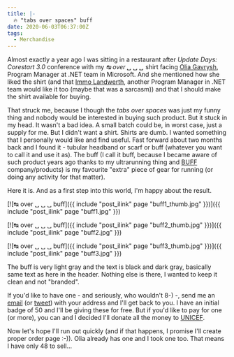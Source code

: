 ```yaml
---
title: |-
  🔥 "tabs over spaces" buff
date: 2020-06-03T06:37:00Z
tags:
  - Merchandise
---
```

Almost exactly a year ago I was sitting in a restaurant after _Update Days: Corestart 3.0_ conference with my _↹ over ␣ ␣ ␣_ shirt facing [Olia Gavrysh][4], Program Manager at .NET team in Microsoft. And she mentioned how she liked the shirt (and that [Immo Landwerth][5], another Program Manager in .NET team would like it too (maybe that was a sarcasm)) and that I should make the shirt available for buying. 

<!-- excerpt -->

That struck me, because I though the _tabs over spaces_ was just my funny thing and nobody would be interested in buying such product. But it stuck in my head. It wasn't a bad idea. A small batch could be, in worst case, just a supply for me. But I didn't want a shirt. Shirts are dumb. I wanted something that I personally would like and find useful. Fast forward about two months back and I found it - tubular headband or scarf or buff (whatever you want to call it and use it as). The buff (I call it buff, because I became aware of such product years ago thanks to my ultrarunning thing and [BUFF][1] company/products) is my favourite "extra" piece of gear for running (or doing any activity for that matter).

Here it is. And as a first step into this world, I'm happy about the result. 

[![↹ over ␣ ␣ ␣ buff]({{ include "post_ilink" page "buff1_thumb.jpg" }})]({{ include "post_ilink" page "buff1.jpg" }})

[![↹ over ␣ ␣ ␣ buff]({{ include "post_ilink" page "buff2_thumb.jpg" }})]({{ include "post_ilink" page "buff2.jpg" }})

[![↹ over ␣ ␣ ␣ buff]({{ include "post_ilink" page "buff3_thumb.jpg" }})]({{ include "post_ilink" page "buff3.jpg" }})

The buff is very light gray and the text is black and dark gray, basically same text as here in the header. Nothing else is there, I wanted to keep it clean and not "branded".

If you'd like to have one - and seriously, who wouldn't 8-) -, send me an [email][2] (or [tweet][2]) with your address and I'll get back to you. I have an initial badge of 50 and I'll be giving these for free. But if you'd like to pay for one (or more), you can and I decided I'll donate all the money to [UNICEF][3].

Now let's hope I'll run out quickly (and if that happens, I promise I'll create proper order page :-)). Olia already has one and I took one too. That means I have only 48 to sell...

[1]: https://www.buff.com
[2]: /about
[3]: https://www.unicef.org/
[4]: https://twitter.com/oliagavrysh
[5]: https://twitter.com/terrajobst